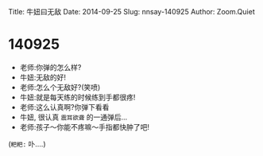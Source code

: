 Title: 牛妞曰无敌
Date: 2014-09-25
Slug: nnsay-140925
Author: Zoom.Quiet


# 140925

- 老师:你弹的怎么样?
- 牛妞:无敌的好!
- 老师:怎么个无敌好?(笑喷)
- 牛妞:就是每天练的时候练到手都很疼!
- 老师:这么认真啊?你弹下看看
- 牛妞, 很认真 `震耳欲聋` 的一通弹后... 
- 老师:孩子～你能不疼嘛～手指都快肿了吧!


(`粑粑:` 卟....)
